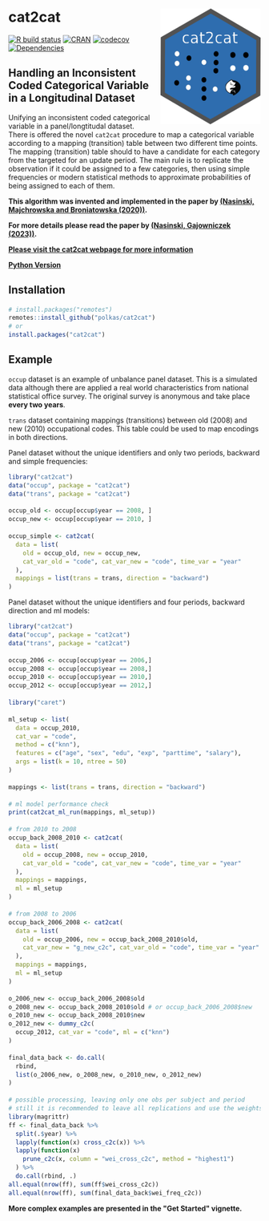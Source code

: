 # cat2cat <a href='https://github.com/polkas/cat2cat'><img src='man/figures/cat2cat_logo.png' align="right" width="200px" /></a>
[![R build status](https://github.com/polkas/cat2cat/workflows/R-CMD-check/badge.svg)](https://github.com/polkas/cat2cat/actions)
[![CRAN](http://www.r-pkg.org/badges/version/cat2cat)](https://cran.r-project.org/package=cat2cat)
[![codecov](https://codecov.io/gh/Polkas/cat2cat/branch/main/graph/badge.svg)](https://app.codecov.io/gh/Polkas/cat2cat)
[![Dependencies](https://tinyverse.netlify.com/badge/cat2cat)](https://cran.r-project.org/package=cat2cat)

## Handling an Inconsistent Coded Categorical Variable in a Longitudinal Dataset

Unifying an inconsistent coded categorical variable in a panel/longtitudal dataset.  
There is offered the novel `cat2cat` procedure to map a categorical variable according to a mapping (transition) table between two different time points.
The mapping (transition) table should to have a candidate for each category from the targeted for an update period. The main rule is to replicate the observation if it could be assigned to a few categories, then using simple frequencies or modern statistical methods to approximate probabilities of being assigned to each of them.

**This algorithm was invented and implemented in the paper by [(Nasinski, Majchrowska and Broniatowska (2020))](https://doi.org/10.24425/cejeme.2020.134747).**

**For more details please read the paper by [(Nasinski, Gajowniczek (2023))](https://doi.org/10.1016/j.softx.2023.101525).**

[**Please visit the cat2cat webpage for more information**](https://polkas.github.io/cat2cat/articles/cat2cat.html)

[**Python Version**](https://pypi.org/project/cat2cat/)

## Installation

```r
# install.packages("remotes")
remotes::install_github("polkas/cat2cat")
# or
install.packages("cat2cat")
```

## Example

`occup` dataset is an example of unbalance panel dataset.
This is a simulated data although there are applied a real world characteristics from national statistical office survey.
The original survey is anonymous and take place **every two years**.

`trans` dataset containing mappings (transitions) between old (2008) and new (2010) occupational codes.
This table could be used to map encodings in both directions.

Panel dataset without the unique identifiers and only two periods, backward and simple frequencies:

```r
library("cat2cat")
data("occup", package = "cat2cat")
data("trans", package = "cat2cat")

occup_old <- occup[occup$year == 2008, ]
occup_new <- occup[occup$year == 2010, ]

occup_simple <- cat2cat(
  data = list(
    old = occup_old, new = occup_new,
    cat_var_old = "code", cat_var_new = "code", time_var = "year"
  ),
  mappings = list(trans = trans, direction = "backward")
)
```

Panel dataset without the unique identifiers and four periods, backward direction and ml models:

```r
library("cat2cat")
data("occup", package = "cat2cat")
data("trans", package = "cat2cat")

occup_2006 <- occup[occup$year == 2006,]
occup_2008 <- occup[occup$year == 2008,]
occup_2010 <- occup[occup$year == 2010,]
occup_2012 <- occup[occup$year == 2012,]

library("caret")

ml_setup <- list(
  data = occup_2010,
  cat_var = "code",
  method = c("knn"),
  features = c("age", "sex", "edu", "exp", "parttime", "salary"),
  args = list(k = 10, ntree = 50)
)

mappings <- list(trans = trans, direction = "backward")

# ml model performance check
print(cat2cat_ml_run(mappings, ml_setup))

# from 2010 to 2008
occup_back_2008_2010 <- cat2cat(
  data = list(
    old = occup_2008, new = occup_2010, 
    cat_var_old = "code", cat_var_new = "code", time_var = "year"
  ),
  mappings = mappings,
  ml = ml_setup
)

# from 2008 to 2006
occup_back_2006_2008 <- cat2cat(
  data = list(
    old = occup_2006, new = occup_back_2008_2010$old,
    cat_var_new = "g_new_c2c", cat_var_old = "code", time_var = "year"
  ),
  mappings = mappings,
  ml = ml_setup
)

o_2006_new <- occup_back_2006_2008$old
o_2008_new <- occup_back_2008_2010$old # or occup_back_2006_2008$new
o_2010_new <- occup_back_2008_2010$new
o_2012_new <- dummy_c2c(
  occup_2012, cat_var = "code", ml = c("knn")
)

final_data_back <- do.call(
  rbind, 
  list(o_2006_new, o_2008_new, o_2010_new, o_2012_new)
)

# possible processing, leaving only one obs per subject and period
# still it is recommended to leave all replications and use the weights in the statistical models
library(magrittr)
ff <- final_data_back %>% 
  split(.$year) %>% 
  lapply(function(x) cross_c2c(x)) %>% 
  lapply(function(x) 
    prune_c2c(x, column = "wei_cross_c2c", method = "highest1")
  ) %>% 
  do.call(rbind, .)
all.equal(nrow(ff), sum(ff$wei_cross_c2c))
all.equal(nrow(ff), sum(final_data_back$wei_freq_c2c))
```

**More complex examples are presented in the "Get Started" vignette.**
